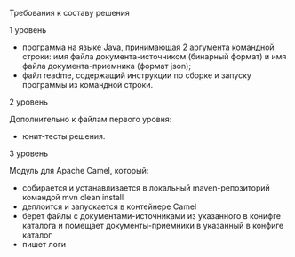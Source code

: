 Требования к составу решения

1 уровень

- программа на языке Java, принимающая 2 аргумента командной строки: имя файла документа-источником (бинарный формат) и имя файла документа-приемника (формат json);
- файл readme, содержащий инструкции по сборке и запуску программы из командной строки.


2 уровень

Дополнительно к файлам первого уровня:
- юнит-тесты решения.


3 уровень

Модуль для Apache Camel, который:
- собирается и устанавливается в локальный maven-репозиторий командой mvn clean install
- деплоится и запускается в контейнере Camel
- берет файлы с документами-источниками из указанного в конифге каталога и помещает документы-приемники в указанный в конфиге каталог
- пишет логи